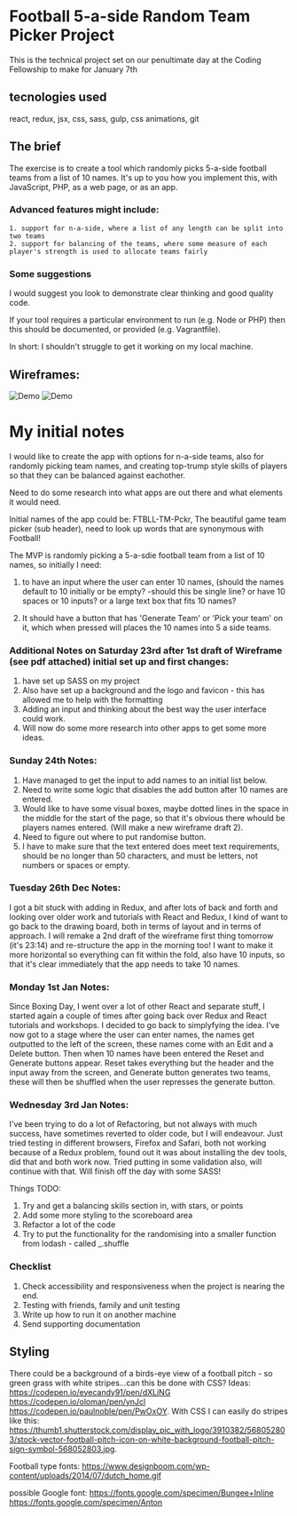 # Football 5-a-side Random Team Picker Project
This is the technical project set on our penultimate day at the Coding Fellowship to make for January 7th

## tecnologies used
react, redux, jsx, css, sass, gulp, css animations, git



## The brief

The exercise is to create a tool which randomly picks 5-a-side football teams from a list of 10 names.
It's up to you how you implement this, with JavaScript, PHP, as a web page, or as an app.

### Advanced features might include:

    1. support for n-a-side, where a list of any length can be split into two teams
    2. support for balancing of the teams, where some measure of each player's strength is used to allocate teams fairly


### Some suggestions

I would suggest you look to demonstrate clear thinking and good quality code.

If your tool requires a particular environment to run (e.g. Node or PHP) 
then this should be documented, or provided (e.g. Vagrantfile). 

In short: I shouldn't struggle to get it working on my local machine.


## Wireframes:

![Demo](https://user-images.githubusercontent.com/26763021/34521518-f97e4088-f085-11e7-937b-10b21d12942a.png)
![Demo](https://user-images.githubusercontent.com/26763021/34521517-f962918a-f085-11e7-9778-cb628c70ce69.png)


# My initial notes

I would like to create the app with options for n-a-side teams, also for randomly picking team names, and creating top-trump style skills of players so that they can be balanced against eachother.

Need to do some research into what apps are out there and what elements it would need.

Initial names of the app could be: FTBLL-TM-Pckr, The beautiful game team picker (sub header), need to look up words that are synonymous with Football!

The MVP is randomly picking a 5-a-sdie football team from a list of 10 names, so initially I need:

1. to have an input where the user can enter 10 names, (should the names default to 10 initially or be empty? 
    -should this be single line? or have 10 spaces or 10 inputs? or a large text box that fits 10 names?

2. It should have a button that has 'Generate Team' or 'Pick your team' on it, which when pressed will places the 10 names into 5 a side teams.

### Additional Notes on Saturday 23rd after 1st draft of Wireframe (see pdf attached) initial set up and first changes:
1. have set up SASS on my project
2. Also have set up a background and the logo and favicon - this has allowed me to help with the formatting
3. Adding an input and thinking about the best way the user interface could work.
4. Will now do some more research into other apps to get some more ideas.

### Sunday 24th Notes:
1. Have managed to get the input to add names to an initial list below.
2. Need to write some logic that disables the add button after 10 names are entered.
3. Would like to have some visual boxes, maybe dotted lines in the space in the middle for the start of the page, so that it's obvious there whould be players names entered. (Will make a new wireframe draft 2).
4. Need to figure out where to put randomise button.
5. I have to make sure that the text entered does meet text requirements, should be no longer than 50 characters, and must be letters, not numbers or spaces or empty.

### Tuesday 26th Dec Notes:
I got a bit stuck with adding in Redux, and after lots of back and forth and looking over older work and tutorials with React and Redux, I kind of want to go back to the drawing board, both in terms of layout and in terms of approach. I will remake a 2nd draft of the wireframe first thing tomorrow (it's 23:14) and re-structure the app in the morning too! I want to make it more horizontal so everything can fit within the fold, also have 10 inputs, so that it's clear immediately that the app needs to take 10 names.

### Monday 1st Jan Notes:
Since Boxing Day, I went over a lot of other React and separate stuff, I started again a couple of times after going back over Redux and React tutorials and workshops. I decided to go back to simplyfying the idea. I've now got to a stage where the user can enter names, the names get outputted to the left of the screen, these names come with an Edit and a Delete button. Then when 10 names have been entered the Reset and Generate buttons appear. Reset takes everything but the header and the input away from the screen, and Generate button generates two teams, these will then be shuffled when the user represses the generate button.

### Wednesday 3rd Jan Notes:
I've been trying to do a lot of Refactoring, but not always with much success, have sometimes reverted to older code, but I will endeavour. Just tried testing in different browsers, Firefox and Safari, both not working because of a Redux problem, found out it was about installing the dev tools, did that and both work now. Tried putting in some validation also, will continue with that. Will finish off the day with some SASS!

Things TODO:
1. Try and get a balancing skills section in, with stars, or points
2. Add some more styling to the scoreboard area
3. Refactor a lot of the code
5. Try to put the functionality for the randomising into a smaller function from lodash - called _.shuffle

### Checklist
1. Check accessibility and responsiveness when the project is nearing the end.
2. Testing with friends, family and unit testing
3. Write up how to run it on another machine
4. Send supporting documentation


## Styling
There could be a background of a birds-eye view of a football pitch - so green grass with white stripes...can this be done with CSS? Ideas: https://codepen.io/eyecandy91/pen/dXLjNG  https://codepen.io/oloman/pen/ynJcl  https://codepen.io/paulnoble/pen/PwOxOY. With CSS I can easily do stripes like this: https://thumb1.shutterstock.com/display_pic_with_logo/3910382/568052803/stock-vector-football-pitch-icon-on-white-background-football-pitch-sign-symbol-568052803.jpg.

Football type fonts: https://www.designboom.com/wp-content/uploads/2014/07/dutch_home.gif

possible Google font: https://fonts.google.com/specimen/Bungee+Inline  https://fonts.google.com/specimen/Anton  

